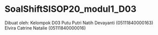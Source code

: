 # SoalShiftSISOP20_modul1_D03

Dibuat oleh:
Kelompok D03
Putu Putri Natih Devayanti (05111840000163)
Elvira Catrine Natalie (05111840000016)
